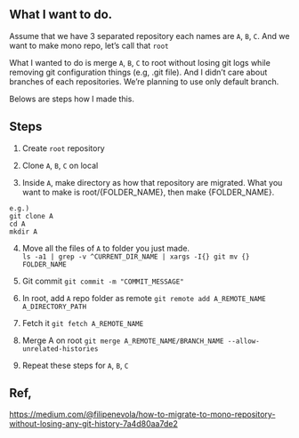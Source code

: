 ## What I want to do.

Assume that we have 3 separated repository each names are `A`, `B`, `C`. 
And we want to make mono repo, let’s call that `root`

What I wanted to do is merge `A`, `B`, `C` to root without losing git logs while removing git configuration things (e.g, .git file). And I didn’t care about branches of each repositories. We’re planning to use only default branch.

Belows are steps how I made this.

## Steps

1. Create `root` repository

2. Clone `A`, `B`, `C` on local

3. Inside `A`, make directory as how that repository are migrated. What you want to make is root/{FOLDER_NAME}, then make {FOLDER_NAME}.

```
e.g.) 
git clone A
cd A 
mkdir A
```

4. Move all the files of `A` to folder you just made.   
`ls -a1 | grep -v ^CURRENT_DIR_NAME | xargs -I{} git mv {} FOLDER_NAME`

5. Git commit 
`git commit -m "COMMIT_MESSAGE"`

6. In root, add `A` repo folder as remote 
`git remote add A_REMOTE_NAME A_DIRECTORY_PATH`

7. Fetch it
`git fetch A_REMOTE_NAME`

8. Merge A on root
`git merge A_REMOTE_NAME/BRANCH_NAME --allow-unrelated-histories`

9. Repeat these steps for `A`, `B`, `C`

## Ref, 

https://medium.com/@filipenevola/how-to-migrate-to-mono-repository-without-losing-any-git-history-7a4d80aa7de2
